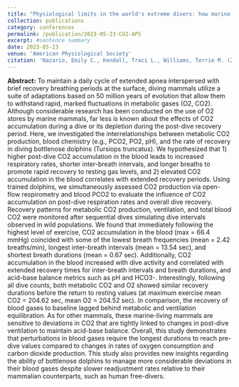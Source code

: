 ```yaml
---
title: "Physiological limits in the world's extreme divers: how marine mammals manage CO2 accumulation and its effects on dive recovery"
collection: publications
category: conferences
permalink: /publication/2023-05-23-CO2-APS
excerpt: #sentence summary
date: 2023-05-23
venue: 'American Physiological Society'
citation: 'Nazario, Emily C., Kendall, Traci L., Williams, Terrie M. (2023). &quot;Physiological limits in the world&aposs extreme divers: how marine mammals manage CO2 accumulation and its effects on dive recovery.&quot; <i>American Physiological Society</i>. 38(S1), 5728622.'
---
```


<b>Abstract:</b> To maintain a daily cycle of extended apnea interspersed with brief recovery breathing periods at the surface, diving mammals utilize a suite of adaptations based on 50 million years of evolution that allow them to withstand rapid, marked fluctuations in metabolic gases (O2, CO2). Although considerable research has been conducted on the use of O2 stores by marine mammals, far less is known about the effects of CO2 accumulation during a dive or its depletion during the post-dive recovery period. Here, we investigated the interrelationships between metabolic CO2 production, blood chemistry (e.g., PCO2, PO2, pH), and the rate of recovery in diving bottlenose dolphins (Tursiops truncatus). We hypothesized that 1) higher post-dive CO2 accumulation in the blood leads to increased respiratory rates, shorter inter-breath intervals, and longer breaths to promote rapid recovery to resting gas levels, and 2) elevated CO2 accumulation in the blood correlates with extended recovery periods. Using trained dolphins, we simultaneously assessed CO2 production via open-flow respirometry and blood PCO2 to evaluate the influence of CO2 accumulation on post-dive respiration rates and overall dive recovery. Recovery patterns for metabolic CO2 production, ventilation, and total blood CO2 were monitored after sequential dives simulating dive intervals observed in wild populations. We found that immediately following the highest level of exercise, CO2 accumulation in the blood (max = 66.4 mmHg) coincided with some of the lowest breath frequencies (mean = 2.42 breaths/min), longest inter-breath intervals (mean = 13.54 sec), and shortest breath durations (mean = 0.67 sec). Additionally, CO2 accumulation in the blood increased with dive activity and correlated with extended recovery times for inter-breath intervals and breath durations, and acid-base balance metrics such as pH and HCO3-. Interestingly, following all dive counts, both metabolic CO2 and O2 showed similar recovery durations before the return to resting values (at maximum exercise mean CO2 = 204.62 sec, mean O2 = 204.52 sec). In comparison, the recovery of blood gases to baseline lagged behind metabolic and ventilation equilibration. As for other mammals, these marine-living mammals are sensitive to deviations in CO2 that are tightly linked to changes in post-dive ventilation to maintain acid-base balance. Overall, this study demonstrates that perturbations in blood gases require the longest durations to reach pre-dive values compared to changes in rates of oxygen consumption and carbon dioxide production. This study also provides new insights regarding the ability of bottlenose dolphins to manage more considerable deviations in their blood gases despite slower readjustment rates relative to their mammalian counterparts, such as human free-divers.